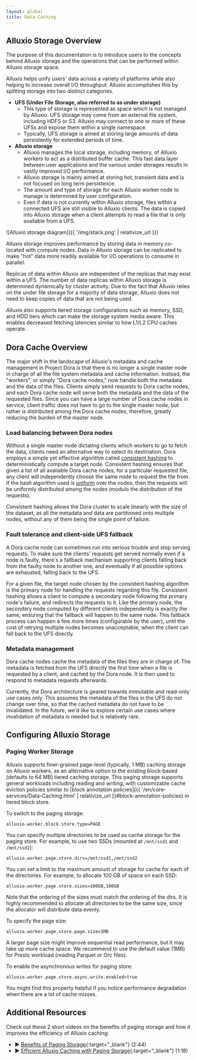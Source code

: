 ```yaml
---
layout: global
title: Data Caching
---
```


## Alluxio Storage Overview

The purpose of this documentation is to introduce users to the concepts behind Alluxio storage and
the operations that can be performed within Alluxio storage space.

Alluxio helps unify users' data across a variety of platforms while also helping to increase
overall I/O throughput. Alluxio accomplishes this by splitting storage
into two distinct categories.

- **UFS (Under File Storage, also referred to as under storage)**
    - This type of storage is represented as space which is not managed by Alluxio.
    UFS storage may come from an external file system, including HDFS or S3.
    Alluxio may connect to one or more of these UFSs and expose them within a single namespace.
    - Typically, UFS storage is aimed at storing large amounts of data persistently for extended
    periods of time.
- **Alluxio storage**
    - Alluxio manages the local storage, including memory, of Alluxio workers to act as a
    distributed buffer cache. This fast data layer between user applications and the various under
    storages results in vastly improved I/O performance.
    - Alluxio storage is mainly aimed at storing hot, transient data and is not focused on long term
    persistence.
    - The amount and type of storage for each Alluxio worker node to manage is determined by user
    configuration.
    - Even if data is not currently within Alluxio storage, files within a connected UFS are still
    visible to Alluxio clients. The data is copied into Alluxio storage when a client attempts to
    read a file that is only available from a UFS.

![Alluxio storage diagram]({{ '/img/stack.png' | relativize_url }})

Alluxio storage improves performance by storing data in memory co-located with compute nodes.
Data in Alluxio storage can be replicated to make "hot" data more readily available for
I/O operations to consume in parallel.

Replicas of data within Alluxio are independent of the replicas that may exist within a UFS.
The number of data replicas within Alluxio storage is determined dynamically by cluster activity.
Due to the fact that Alluxio relies on the under file storage for a majority of data storage,
Alluxio does not need to keep copies of data that are not being used.

Alluxio also supports tiered storage configurations such as memory, SSD, and HDD tiers which can
make the storage system media aware.
This enables decreased fetching latencies similar to how L1/L2 CPU caches operate.

## Dora Cache Overview

The major shift in the landscape of Alluxio's metadata and cache management in Project Dora is that there is no longer a single
master node in charge of all the file system metadata and cache information. Instead, the "workers", or simply "Dora
cache nodes," now handle both the metadata and the data of the files. Clients simply send requests to Dora cache
nodes, and each Dora cache node will serve both the metadata and the data of the requested files. Since you can have a
large number of Dora cache nodes in service, client traffic does not have to go to the single master node, but rather
is distributed among the Dora cache nodes, therefore, greatly reducing the burden of the master node.

### Load balancing between Dora nodes

Without a single master node dictating clients which workers to go to fetch the data, clients need an alternative
way to select its destination. Dora employs a simple yet effective algorithm called
[consistent hashing](https://en.wikipedia.org/wiki/Consistent_hashing) to deterministically compute a target node.
Consistent hashing ensures that given a list of all available Dora cache nodes, for a particular requested file,
any client will independently choose the same node to request the file from. If the hash algorithm used is
[uniform](https://en.wikipedia.org/wiki/Hash_function#Uniformity) over the nodes, then the requests will be uniformly
distributed among the nodes (modulo the distribution of the requests).

Consistent hashing allows the Dora cluster to scale linearly with the size of the dataset, as all the metadata and data
are partitioned onto multiple nodes, without any of them being the single point of failure.

### Fault tolerance and client-side UFS fallback

A Dora cache node can sometimes run into serious trouble and stop serving requests. To make sure the clients' requests
get served normally even if a node is faulty, there's a fallback mechanism supporting clients falling back from the
faulty node to another one, and eventually if all possible options are exhausted, falling back to the UFS.

For a given file, the target node chosen by the consistent hashing algorithm is the primary node for handling the
requests regarding this file. Consistent hashing allows a client to compute a secondary node following the
primary node's failure, and redirects the requests to it. Like the primary node, the secondary node computed
by different clients independently is exactly the same, ensuring that the fallback will happen to the same node.
This fallback process can happen a few more times (configurable by the user),
until the cost of retrying multiple nodes becomes unacceptable, when the client can fall back to the UFS directly.

### Metadata management

Dora cache nodes cache the metadata of the files they are in charge of. The metadata is fetched from the UFS directly
the first time when a file is requested by a client, and cached by the Dora node. It is then used to respond to
metadata requests afterwards.

Currently, the Dora architecture is geared towards immutable and read-only use cases only. This assumes the metadata
of the files in the UFS do not change over time, so that the cached metadata do not have to be invalidated. In the
future, we'd like to explore certain use cases where invalidation of metadata is needed but is relatively rare.

## Configuring Alluxio Storage

### Paging Worker Storage

Alluxio supports finer-grained page-level (typically, 1 MB) caching storage on Alluxio workers, 
as an alternative option to the existing block-based (defaults to 64 MB) tiered caching storage. 
This paging storage supports general workloads including reading and writing, with customizable cache eviction policies similar to [block annotation policies]({{ '/en/core-services/Data-Caching.html' | relativize_url }}#block-annotation-policies) in tiered block store.

To switch to the paging storage:
```properties
alluxio.worker.block.store.type=PAGE
```
You can specify multiple directories to be used as cache storage for the paging store.
For example, to use two SSDs (mounted at `/mnt/ssd1` and `/mnt/ssd2`):

```properties
alluxio.worker.page.store.dirs=/mnt/ssd1,/mnt/ssd2
```

You can set a limit to the maximum amount of storage for cache for each of the
directories. For example, to allocate 100 GB of space on each SSD:

```properties
alluxio.worker.page.store.sizes=100GB,100GB
```
Note that the ordering of the sizes must match the ordering of the dirs.
It is highly recommended to allocate all directories to be the same size, since the allocator will distribute data evenly.

To specify the page size:
```properties
alluxio.worker.page.store.page.size=1MB
```
A larger page size might improve sequential read performance, but it may take up more cache space. 
We recommend to use the default value (1MB) for Presto workload (reading Parquet or Orc files).

To enable the asynchronous writes for paging store:
```properties
alluxio.worker.page.store.async.write.enabled=true
```
You might find this property helpful if you notice performance degradation when there are a lot of cache misses.

## Additional Resources
Check out these 2 short videos on the benefits of paging storage and how it improves the efficiency of Alluxio caching:
* ▶️ [Benefits of Paging Storage](https://www.youtube.com/watch?v=cO7ymRFnPyM){:target="_blank"} (2:44)
* ▶️ [Efficient Alluxio Caching with Paging Storage](https://youtu.be/7UY_iE_Ha_k){:target="_blank"} (1:18)
